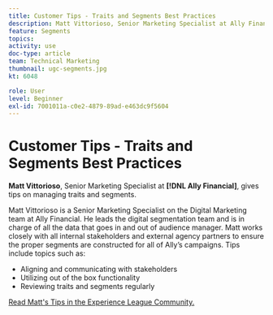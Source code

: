 ```yaml
---
title: Customer Tips - Traits and Segments Best Practices
description: Matt Vittorioso, Senior Marketing Specialist at Ally Financial, gives tips on managing traits and segments.
feature: Segments
topics: 
activity: use
doc-type: article
team: Technical Marketing
thumbnail: ugc-segments.jpg
kt: 6048

role: User
level: Beginner
exl-id: 7001011a-c0e2-4879-89ad-e463dc9f5604
---
```

# Customer Tips - Traits and Segments Best Practices

**Matt Vittorioso**, Senior Marketing Specialist at **[!DNL Ally Financial]**, gives tips on managing traits and segments.

Matt Vittorioso is a Senior Marketing Specialist on the Digital Marketing team at Ally Financial. He leads the digital segmentation team and is in charge of all the data that goes in and out of audience manager. Matt works closely with all internal stakeholders and external agency partners to ensure the proper segments are constructed for all of Ally’s campaigns. Tips include topics such as:

* Aligning and communicating with stakeholders
* Utilizing out of the box functionality
* Reviewing traits and segments regularly

[Read Matt's Tips in the Experience League Community.](https://experienceleaguecommunities.adobe.com/t5/adobe-audience-manager-blogs/traits-and-segments-best-practices/ba-p/367729)
